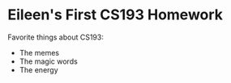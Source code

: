 # Eileen's First CS193 Homework

Favorite things about CS193:
- The memes
- The magic words
- The energy


